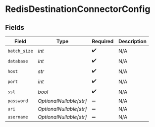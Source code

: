 # RedisDestinationConnectorConfig


## Fields

| Field                   | Type                    | Required                | Description             |
| ----------------------- | ----------------------- | ----------------------- | ----------------------- |
| `batch_size`            | *int*                   | :heavy_check_mark:      | N/A                     |
| `database`              | *int*                   | :heavy_check_mark:      | N/A                     |
| `host`                  | *str*                   | :heavy_check_mark:      | N/A                     |
| `port`                  | *int*                   | :heavy_check_mark:      | N/A                     |
| `ssl`                   | *bool*                  | :heavy_check_mark:      | N/A                     |
| `password`              | *OptionalNullable[str]* | :heavy_minus_sign:      | N/A                     |
| `uri`                   | *OptionalNullable[str]* | :heavy_minus_sign:      | N/A                     |
| `username`              | *OptionalNullable[str]* | :heavy_minus_sign:      | N/A                     |
